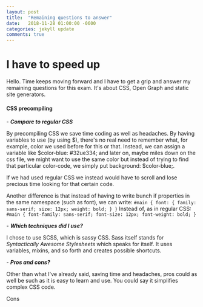 ```yaml
---
layout: post
title:  "Remaining questions to answer"
date:   2018-11-28 01:00:00 -0600
categories: jekyll update
comments: true
---
```


# **I have to speed up**

Hello. Time keeps moving forward and I have to get a grip and answer my remaining questions for this exam. It's about CSS, Open Graph and static site generators.

#### **CSS precompiling**
\- ***Compare to regular CSS*** 

By precompiling CSS we save time coding as well as headaches. By having variables to use (by using $), there's no real need to remember what, for example, color we used before for this or that. Instead, we can assign a variable like $color-blue: #32ue334; and later on, maybe miles down on the css file, we might want to use the same color but instead of trying to find that particular color-code, we simply put background: $color-blue;. 

If we had used regular CSS we instead would have to scroll and lose precious time looking for that certain code. 

Another difference is that instead of having to write bunch if properties in the same namespace (such as font), we can write:
`#main {
    font: {
        family: sans-serif;
        size: 12px;
        weight: bold;
    }
}`
Instead of, as in regular CSS:
`#main {
    font-family: sans-serif;
    font-size: 12px;
    font-weight: bold;
}`


\- ***Which techniques did I use?***

I chose to use SCSS, which is sassy CSS. Sass itself stands for *Syntactically Awesome Stylesheets* which speaks for itself. It uses variables, mixins, and so forth and creates possible shortcuts. 

\- ***Pros and cons?***

Other than what I've already said, saving time and headaches, pros could as well be such as it is easy to learn and use. You could say it simplifies complex CSS code. 

Cons 
